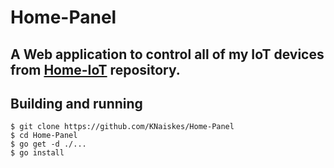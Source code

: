 # Home-Panel

## A Web application to control all of my IoT devices from [Home-IoT](https://github.com/KNaiskes/Home-IoT) repository.

## Building and running
```
$ git clone https://github.com/KNaiskes/Home-Panel
$ cd Home-Panel
$ go get -d ./...
$ go install
```


